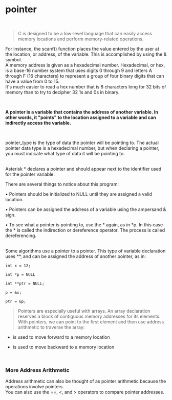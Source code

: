 # pointer
<br>

> C is designed to be a low-level language that can easily access memory locations and perform memory-related operations. 

For instance, the scanf() function places the value entered by the user at the location, or address, of the variable. This is accomplished by using the & symbol. 
<br>
A memory address is given as a hexadecimal number. Hexadecimal, or hex, is a base-16 number system that uses digits 0 through 9 and letters A through F (16 characters) to represent a group of four binary digits that can have a value from 0 to 15.
<br>
It's much easier to read a hex number that is 8 characters long for 32 bits of memory than to try to decipher 32 1s and 0s in binary.


<br>

**A pointer is a variable that contains the address of another variable. In other words, it "points" to the location assigned to a variable and can indirectly access the variable.**

<br>

pointer_type is the type of data the pointer will be pointing to. The actual pointer data type is a hexadecimal number, but when declaring a pointer, you must indicate what type of data it will be pointing to.

<br>
Asterisk * declares a pointer and should appear next to the identifier used for the pointer variable.

<br>

There are several things to notice about this program:

• Pointers should be initialized to NULL until they are assigned a valid location.

• Pointers can be assigned the address of a variable using the ampersand & sign.

• To see what a pointer is pointing to, use the * again, as in *p. In this case the * is called the indirection or dereference operator. The process is called dereferencing.

<br>
Some algorithms use a pointer to a pointer. This type of variable declaration uses **, and can be assigned the address of another pointer, as in:

```
int x = 12;

int *p = NULL

int **ptr = NULL;

p = &x;

ptr = &p;
```

> Pointers are especially useful with arrays. An array declaration reserves a block of contiguous memory addresses for its elements. With pointers, we can point to the first element and then use address arithmetic to traverse the array:

 + is used to move forward to a memory location

 - is used to move backward to a memory location

 <br>

 ### More Address Arithmetic 

 Address arithmetic can also be thought of as pointer arithmetic because the operations involve pointers.
 <br>
You can also use the ==, <, and > operators to compare pointer addresses.



